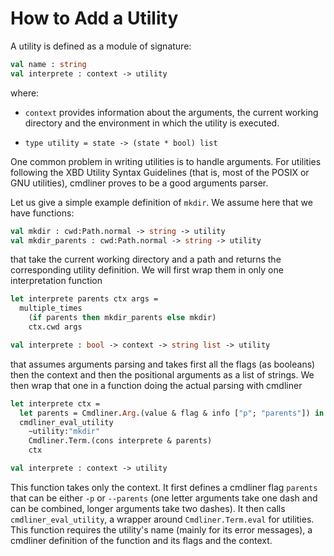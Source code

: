 How to Add a Utility
====================

A utility is defined as a module of signature:

```ocaml
val name : string
val interprete : context -> utility
```

where:

- `context` provides information about the arguments, the current
  working directory and the environment in which the utility is
  executed.

- `type utility = state -> (state * bool) list`

One common problem in writing utilities is to handle arguments. For
utilities following the XBD Utility Syntax Guidelines (that is, most
of the POSIX or GNU utilities), cmdliner proves to be a good arguments
parser.

Let us give a simple example definition of `mkdir`. We assume here
that we have functions:

```ocaml
val mkdir : cwd:Path.normal -> string -> utility
val mkdir_parents : cwd:Path.normal -> string -> utility
```

that take the current working directory and a path and returns the
corresponding utility definition. We will first wrap them in only one
interpretation function

```ocaml
let interprete parents ctx args =
  multiple_times
    (if parents then mkdir_parents else mkdir)
    ctx.cwd args

val interprete : bool -> context -> string list -> utility
```

that assumes arguments parsing and takes first all the flags (as
booleans) then the context and then the positional arguments as a list
of strings. We then wrap that one in a function doing the actual
parsing with cmdliner

```ocaml
let interprete ctx =
  let parents = Cmdliner.Arg.(value & flag & info ["p"; "parents"]) in
  cmdliner_eval_utility
    ~utility:"mkdir"
	Cmdliner.Term.(cons interprete & parents)
	ctx

val interprete : context -> utility
```

This function takes only the context. It first defines a cmdliner flag
`parents` that can be either `-p` or `--parents` (one letter arguments
take one dash and can be combined, longer arguments take two
dashes). It then calls `cmdliner_eval_utility`, a wrapper around
`Cmdliner.Term.eval` for utilities. This function requires the
utility's name (mainly for its error messages), a cmdliner definition
of the function and its flags and the context.
